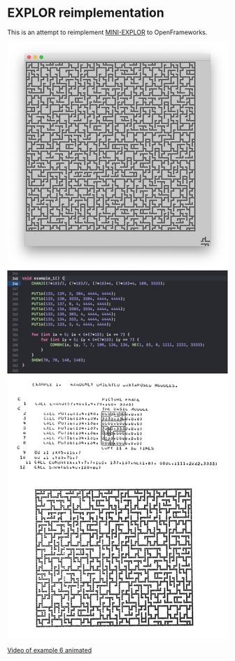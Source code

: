 # EXPLOR reimplementation

This is an attempt to reimplement [MINI-EXPLOR](https://github.com/murilopolese/explor) to OpenFrameworks.

![OpenFrameworks render of example 1](example1.png)
![OpenFrameworks code for example 1](of_code_example_1.png)
![Original code and render of example 1](original_code_example_1.png)

[Video of example 6 animated](https://youtu.be/BC7Id3UNORs)
